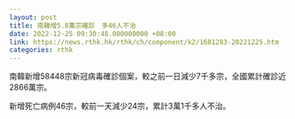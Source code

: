 ```yaml
---
layout: post
title: 南韓增5.8萬宗確診　多46人不治
date: 2022-12-25 09:30:48.000000000 +08:00
link: https://news.rthk.hk/rthk/ch/component/k2/1681283-20221225.htm
categories: rthk
---
```


南韓新增58448宗新冠病毒確診個案，較之前一日減少7千多宗，全國累計確診近2866萬宗。

新增死亡病例46宗，較前一天減少24宗，累計3萬1千多人不治。
